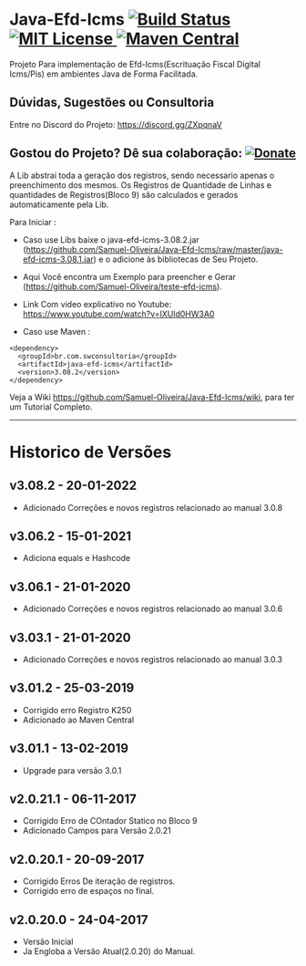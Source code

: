 # Java-Efd-Icms [![Build Status](https://travis-ci.org/Samuel-Oliveira/Java-Efd-Icms.svg?branch=master)](https://travis-ci.org/Samuel-Oliveira/Java-Efd-Icms) [![MIT License](https://img.shields.io/github/license/Samuel-Oliveira/Java-Efd-Icms.svg) ](https://github.com/Samuel-Oliveira/Java-Efd-Icms/blob/master/LICENSE) [![Maven Central](https://img.shields.io/maven-central/v/br.com.swconsultoria/java-efd-icms.svg?label=Maven%20Central)](https://search.maven.org/artifact/br.com.swconsultoria/java-efd-icms/3.08.2/jar)
Projeto Para implementação de Efd-Icms(Escrituação Fiscal Digital Icms/Pis) em ambientes Java de Forma Facilitada.

## Dúvidas, Sugestões ou Consultoria
Entre no Discord do Projeto: https://discord.gg/ZXpqnaV

## Gostou do Projeto? Dê sua colaboração: [![Donate](https://img.shields.io/badge/Donate-PayPal-green.svg)](https://www.paypal.com/cgi-bin/webscr?cmd=_s-xclick&hosted_button_id=TX9K693QQYA6W)

A Lib abstrai toda a geração dos registros, sendo necessario apenas o preenchimento dos mesmos.
Os Registros de Quantidade de Linhas e quantidades de Registros(Bloco 9) são calculados e gerados automaticamente pela Lib.


Para Iniciar : 
- Caso use Libs baixe o
  java-efd-icms-3.08.2.jar (https://github.com/Samuel-Oliveira/Java-Efd-Icms/raw/master/java-efd-icms-3.08.1.jar) e o
  adicione às bibliotecas de Seu Projeto.

- Aqui Você encontra um Exemplo para preencher e Gerar (https://github.com/Samuel-Oliveira/teste-efd-icms).
- Link Com video explicativo no Youtube: https://www.youtube.com/watch?v=IXUld0HW3A0

- Caso use Maven :
```
<dependency>
  <groupId>br.com.swconsultoria</groupId>
  <artifactId>java-efd-icms</artifactId>
  <version>3.08.2</version>
</dependency>
```

Veja a Wiki https://github.com/Samuel-Oliveira/Java-Efd-Icms/wiki, para ter um Tutorial Completo.
________________________________________________________________________________________________

# Historico de Versões

## v3.08.2 - 20-01-2022

- Adicionado Correções e novos registros relacionado ao manual 3.0.8

## v3.06.2 - 15-01-2021

- Adiciona equals e Hashcode

## v3.06.1 - 21-01-2020

- Adicionado Correções e novos registros relacionado ao manual 3.0.6

## v3.03.1 - 21-01-2020

- Adicionado Correções e novos registros relacionado ao manual 3.0.3

## v3.01.2 - 25-03-2019

- Corrigido erro Registro K250
- Adicionado ao Maven Central

## v3.01.1 - 13-02-2019
- Upgrade para versão 3.0.1

## v2.0.21.1 - 06-11-2017
- Corrigido Erro de COntador Statico no Bloco 9
- Adicionado Campos para Versão 2.0.21

## v2.0.20.1 - 20-09-2017
- Corrigido Erros De iteração de registros.
- Corrigido erro de espaços no final.

## v2.0.20.0 - 24-04-2017
- Versão Inicial
- Ja Engloba a Versão Atual(2.0.20) do Manual.
